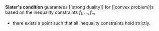 **Slater's condition** guarantees [[strong duality]] for [[convex problem]]s based on the inequality constraints $f_1, \dots, f_m$

* there exists a point such that all inequality constraints hold strictly.
